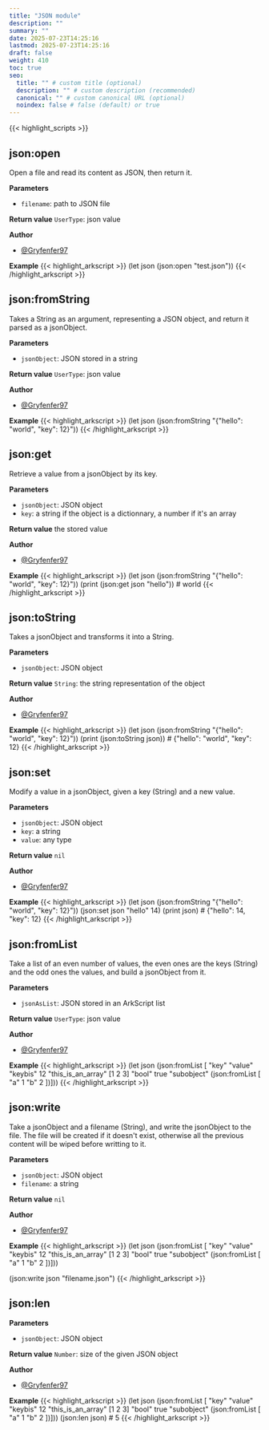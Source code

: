 ```yaml
---
title: "JSON module"
description: ""
summary: ""
date: 2025-07-23T14:25:16
lastmod: 2025-07-23T14:25:16
draft: false
weight: 410
toc: true
seo:
  title: "" # custom title (optional)
  description: "" # custom description (recommended)
  canonical: "" # custom canonical URL (optional)
  noindex: false # false (default) or true
---
```


{{< highlight_scripts >}}

## json:open

Open a file and read its content as JSON, then return it.

**Parameters**
- `filename`: path to JSON file

**Return value** `UserType`: json value

**Author**
- [@Gryfenfer97](https://github.com/Gryfenfer97)

**Example**
{{< highlight_arkscript >}}
(let json (json:open "test.json"))
{{< /highlight_arkscript >}}

## json:fromString

Takes a String as an argument, representing a JSON object, and return it parsed as a jsonObject.

**Parameters**
- `jsonObject`: JSON stored in a string

**Return value** `UserType`: json value

**Author**
- [@Gryfenfer97](https://github.com/Gryfenfer97)

**Example**
{{< highlight_arkscript >}}
(let json (json:fromString "{\"hello\": \"world\", \"key\": 12}"))
{{< /highlight_arkscript >}}

## json:get

Retrieve a value from a jsonObject by its key.

**Parameters**
- `jsonObject`: JSON object
- `key`: a string if the object is a dictionnary, a number if it's an array

**Return value** the stored value

**Author**
- [@Gryfenfer97](https://github.com/Gryfenfer97)

**Example**
{{< highlight_arkscript >}}
(let json (json:fromString "{\"hello\": \"world\", \"key\": 12}"))
(print (json:get json "hello"))  # world
{{< /highlight_arkscript >}}

## json:toString

Takes a jsonObject and transforms it into a String.

**Parameters**
- `jsonObject`: JSON object

**Return value** `String`: the string representation of the object

**Author**
- [@Gryfenfer97](https://github.com/Gryfenfer97)

**Example**
{{< highlight_arkscript >}}
(let json (json:fromString "{\"hello\": \"world\", \"key\": 12}"))
(print (json:toString json))  # {"hello": "world", "key": 12}
{{< /highlight_arkscript >}}

## json:set

Modify a value in a jsonObject, given a key (String) and a new value.

**Parameters**
- `jsonObject`: JSON object
- `key`: a string
- `value`: any type

**Return value** `nil`

**Author**
- [@Gryfenfer97](https://github.com/Gryfenfer97)

**Example**
{{< highlight_arkscript >}}
(let json (json:fromString "{\"hello\": \"world\", \"key\": 12}"))
(json:set json "hello" 14)
(print json)  # {"hello": 14, "key": 12}
{{< /highlight_arkscript >}}

## json:fromList

Take a list of an even number of values, the even ones are the keys (String) and the odd ones the values, and build a jsonObject from it.

**Parameters**
- `jsonAsList`: JSON stored in an ArkScript list

**Return value** `UserType`: json value

**Author**
- [@Gryfenfer97](https://github.com/Gryfenfer97)

**Example**
{{< highlight_arkscript >}}
(let json (json:fromList [
  "key" "value"
  "keybis" 12
  "this_is_an_array" [1 2 3]
  "bool" true
  "subobject" (json:fromList [
      "a" 1
      "b" 2 ])]))
{{< /highlight_arkscript >}}

## json:write

Take a jsonObject and a filename (String), and write the jsonObject to the file. The file will be created if it doesn't exist, otherwise all the previous content will be wiped before writting to it.

**Parameters**
- `jsonObject`: JSON object
- `filename`: a string

**Return value** `nil`

**Author**
- [@Gryfenfer97](https://github.com/Gryfenfer97)

**Example**
{{< highlight_arkscript >}}
(let json (json:fromList [
  "key" "value"
  "keybis" 12
  "this_is_an_array" [1 2 3]
  "bool" true
  "subobject" (json:fromList [
    "a" 1
    "b" 2 ])]))

(json:write json "filename.json")
{{< /highlight_arkscript >}}

## json:len

**Parameters**
- `jsonObject`: JSON object

**Return value** `Number`: size of the given JSON object

**Author**
- [@Gryfenfer97](https://github.com/Gryfenfer97)

**Example**
{{< highlight_arkscript >}}
(let json (json:fromList [
  "key" "value"
  "keybis" 12
  "this_is_an_array" [1 2 3]
  "bool" true
  "subobject" (json:fromList [
    "a" 1
    "b" 2 ])]))
(json:len json)  # 5
{{< /highlight_arkscript >}}
